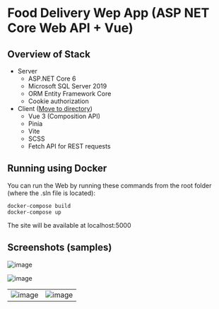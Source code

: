 # Food Delivery Wep App (ASP NET Core Web API + Vue)
## Overview of Stack
- Server
    - ASP.NET Core 6
    - Microsoft SQL Server 2019
    - ORM Entity Framework Core
    - Cookie authorization
- Client ([Move to directory](WebUI/ClientApp))
    - Vue 3 (Composition API)
    - Pinia
    - Vite
    - SCSS
    - Fetch API for REST requests

## Running using Docker
You can run the Web by running these commands from the root folder (where the .sln file is located):
```
docker-compose build
docker-compose up
```
The site will be available at localhost:5000

## Screenshots (samples)
![image](https://github.com/KaRRd1/PizzaShop/assets/75473613/336962a0-4261-4846-9051-6607dd090a06)


![image](https://github.com/KaRRd1/PizzaShop/assets/75473613/5647f8ef-76b1-4baf-871a-358a7ba47a8f)

|                          |                          |
:-------------------------:|:-------------------------:
![image](https://github.com/KaRRd1/PizzaShop/assets/75473613/5903b0d5-e5fa-4b63-bd52-c20b6baeb19c)  |   ![image](https://github.com/KaRRd1/PizzaShop/assets/75473613/dccae69e-f065-4c27-bda2-f5765aa375ce)


